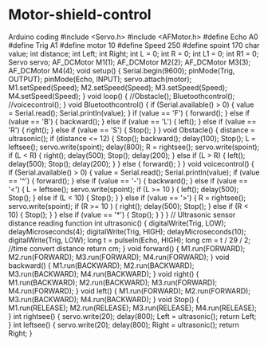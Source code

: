# Motor-shield-control
Arduino coding
#include <Servo.h>
#include <AFMotor.h>
#define Echo A0
#define Trig A1
#define motor 10
#define Speed 250
#define spoint 170
char value;
int distance;
int Left;
int Right;
int L = 0;
int R = 0;
int L1 = 0;
int R1 = 0;
Servo servo;
AF_DCMotor M1(1);
AF_DCMotor M2(2);
AF_DCMotor M3(3);
AF_DCMotor M4(4);
void setup() {
  Serial.begin(9600);
  pinMode(Trig, OUTPUT);
  pinMode(Echo, INPUT);
  servo.attach(motor);
  M1.setSpeed(Speed);
  M2.setSpeed(Speed);
  M3.setSpeed(Speed);
  M4.setSpeed(Speed);
}
void loop() {
  //Obstacle();
 Bluetoothcontrol();
  //voicecontrol();
}
void Bluetoothcontrol() {
  if (Serial.available() > 0) {
    value = Serial.read();
    Serial.println(value);
  }
  if (value == 'F') {
    forward();
  } else if (value == 'B') {
    backward();
  } else if (value == 'L') {
    left();
  } else if (value == 'R') {
    right();
  } else if (value == 'S') {
    Stop();
  }
}
void Obstacle() {
  distance = ultrasonic();
  if (distance <= 12) {
    Stop();
    backward();
    delay(100);
    Stop();
    L = leftsee();
    servo.write(spoint);
    delay(800);
    R = rightsee();
    servo.write(spoint);
    if (L < R) {
      right();
      delay(500);
      Stop();
      delay(200);
    } else if (L > R) {
      left();
      delay(500);
      Stop();
      delay(200);
    }
  } else {
    forward();
  }
}
void voicecontrol() {
  if (Serial.available() > 0) {
    value = Serial.read();
    Serial.println(value);
    if (value == '^') {
      forward();
    } else if (value == '-') {
      backward();
    } else if (value == '<') {
      L = leftsee();
      servo.write(spoint);
      if (L >= 10 ) {
        left();
        delay(500);
        Stop();
      } else if (L < 10) {
        Stop();
      }
    } else if (value == '>') {
      R = rightsee();
      servo.write(spoint);
      if (R >= 10 ) {
        right();
        delay(500);
        Stop();
      } else if (R < 10) {
        Stop();
      }
    } else if (value == '*') {
      Stop();
    }
  }
}
// Ultrasonic sensor distance reading function
int ultrasonic() {
  digitalWrite(Trig, LOW);
  delayMicroseconds(4);
  digitalWrite(Trig, HIGH);
  delayMicroseconds(10);
  digitalWrite(Trig, LOW);
  long t = pulseIn(Echo, HIGH);
  long cm = t / 29 / 2; //time convert distance
  return cm;
}
void forward() {
  M1.run(FORWARD);
  M2.run(FORWARD);
  M3.run(FORWARD);
  M4.run(FORWARD);
}
void backward() {
  M1.run(BACKWARD);
  M2.run(BACKWARD);
  M3.run(BACKWARD);
  M4.run(BACKWARD);
}
void right() {
  M1.run(BACKWARD);
  M2.run(BACKWARD);
  M3.run(FORWARD);
  M4.run(FORWARD);
}
void left() {
  M1.run(FORWARD);
  M2.run(FORWARD);
  M3.run(BACKWARD);
  M4.run(BACKWARD);
}
void Stop() {
  M1.run(RELEASE);
  M2.run(RELEASE);
  M3.run(RELEASE);
  M4.run(RELEASE);
}
int rightsee() {
  servo.write(20);
  delay(800);
  Left = ultrasonic();
  return Left;
}
int leftsee() {
  servo.write(20);
  delay(800);
  Right = ultrasonic();
  return Right;
}
